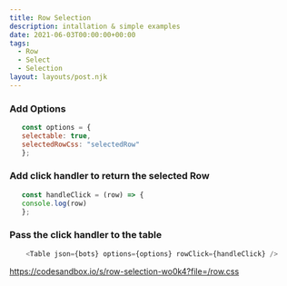```yaml
---
title: Row Selection
description: intallation & simple examples
date: 2021-06-03T00:00:00+00:00
tags:
  - Row
  - Select
  - Selection
layout: layouts/post.njk
---
```


### Add Options

 ```js
    const options = {
    selectable: true,
    selectedRowCss: "selectedRow"
    };

```
### Add click handler to return the selected Row

 ```js
    const handleClick = (row) => {
    console.log(row)
    };
 ```
### Pass the click handler to the table
```js
    <Table json={bots} options={options} rowClick={handleClick} />
 ```
https://codesandbox.io/s/row-selection-wo0k4?file=/row.css
